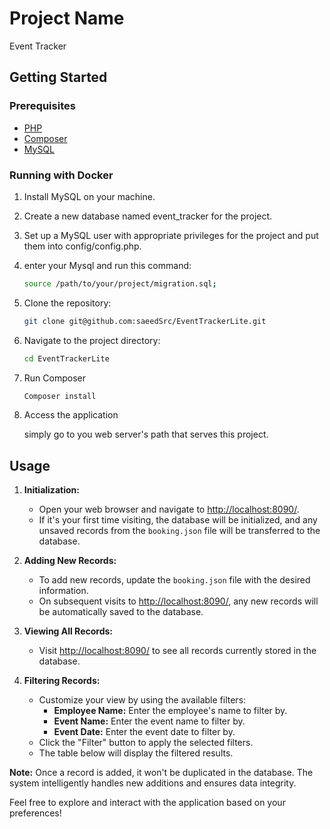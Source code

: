 # Project Name

Event Tracker



## Getting Started

### Prerequisites
- [PHP](https://www.php.net/downloads.php)
- [Composer](https://getcomposer.org/download/)
- [MySQL](https://www.mysql.com/downloads/)

### Running with Docker

1. Install MySQL on your machine.
2. Create a new database named event_tracker for the project.
3. Set up a MySQL user with appropriate privileges for the project and put them into config/config.php.
4. enter your Mysql and run this command:
 
     ```bash
   source /path/to/your/project/migration.sql;
5. Clone the repository:
   ```bash
   git clone git@github.com:saeedSrc/EventTrackerLite.git

6. Navigate to the project directory:
    ```bash
   cd EventTrackerLite

7. Run Composer
   ```bash
   Composer install

5. Access the application

   simply go to you web server's path that serves this project.


## Usage

1. **Initialization:**
    - Open your web browser and navigate to [http://localhost:8090/](http://localhost:8090/).
    - If it's your first time visiting, the database will be initialized, and any unsaved records from the `booking.json` file will be transferred to the database.

2. **Adding New Records:**
    - To add new records, update the `booking.json` file with the desired information.
    - On subsequent visits to [http://localhost:8090/](http://localhost:8090/), any new records will be automatically saved to the database.

3. **Viewing All Records:**
    - Visit [http://localhost:8090/](http://localhost:8090/) to see all records currently stored in the database.

4. **Filtering Records:**
    - Customize your view by using the available filters:
        - **Employee Name:** Enter the employee's name to filter by.
        - **Event Name:** Enter the event name to filter by.
        - **Event Date:** Enter the event date to filter by.
    - Click the "Filter" button to apply the selected filters.
    - The table below will display the filtered results.

**Note:** Once a record is added, it won't be duplicated in the database. The system intelligently handles new additions and ensures data integrity.

Feel free to explore and interact with the application based on your preferences!



